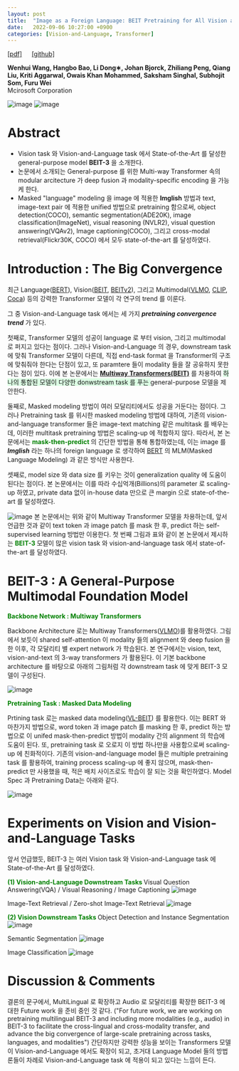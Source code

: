 ```yaml
---
layout: post
title:  "Image as a Foreign Language: BEIT Pretraining for All Vision and Vision-Language Tasks"
date:   2022-09-06 10:27:00 +0900
categories: [Vision-and-Language, Transformer]
---
```

[[pdf]](https://arxiv.org/pdf/2208.10442.pdf)  &emsp;
[[github]](https://github.com/microsoft/unilm/tree/master/beit) <br>

**Wenhui Wang, Hangbo Bao, Li Dong∗, Johan Bjorck, Zhiliang Peng, Qiang Liu, Kriti Aggarwal, Owais Khan Mohammed, Saksham Singhal, Subhojit Som, Furu Wei**
<br>Mcirosoft Corporation

![image](https://user-images.githubusercontent.com/42200027/188531427-783fbf18-35b0-41f7-b9c1-2fc00162347e.png)
![image](https://user-images.githubusercontent.com/42200027/188532460-761fded0-75fe-464c-9d29-45d17ced21de.png)

# Abstract 

- Vision task 와 Vision-and-Language task 에서 State-of-the-Art 를 달성한 general-purpose model **BEIT-3** 을 소개한다.
- 논문에서 소개되는 General-purpose 를 위한 Multi-way Transformer 속의 modular arcitecture 가 deep fusion 과 modality-specific encoding 을 가능케 한다.
- Masked "language" modeling 을 image 에 적용한 **Imglish** 방법과 text, image-text pair 에 적용한 unified 방법으로 pretraining 함으로써, object detection(COCO), semantic segmentation(ADE20K), image classification(ImageNet), visual reasoning (NVLR2), visual question answering(VQAv2), Image captioning(COCO), 그리고 cross-modal retrieval(Flickr30K, COCO) 에서 모두 state-of-the-art 를 달성하였다.

# Introduction : The Big Convergence

최근 Language([BERT](https://arxiv.org/pdf/1810.04805.pdf)), Vision([BEIT](https://arxiv.org/pdf/2106.08254.pdf), [BEITv2](https://arxiv.org/pdf/2208.06366.pdf)), 그리고 Multimodal([VLMO](https://arxiv.org/pdf/2111.02358.pdf), [CLIP](https://arxiv.org/pdf/2103.00020.pdf), [Coca](https://arxiv.org/pdf/2205.01917.pdf)) 등의 강력한 Transformer 모델이 각 연구의 trend 를 이룬다.

그 중 Vision-and-Language task 에서는 세 가지 ***pretraining convergence trend*** 가 있다.

첫째로, Transformer 모델의 성공이 language 로 부터 vision, 그리고 multimodal 로 퍼지고 있다는 점이다. 그러나 Vision-and-Language 의 경우, downstream task 에 맞춰 Transformer 모델이 다른데, 직접 end-task format 을 Transformer의 구조에 맞춰줘야 한다는 단점이 있고, 또 paramtere 들이 modality 들을 잘 공유하지 못한다는 점이 있다. 이에 본 논문에서는 **[Multiway Transformers(BEIT)](https://arxiv.org/pdf/2106.08254.pdf)** 를 차용하여 
<span style='background-color: #dcffe4'> 하나의 통합된 모델이 다양한 donwstream task 를 푸는 </span> general-purpose 모델을 제안한다.

둘째로, Masked modeling 방법이 여러 모달리티에서도 성공을 거둔다는 점이다. 그러나 Pretraining task 를 위시한 masked modeling 방법에 대하여, 기존의 vision-and-language transformer 들은 image-text matching 같은 multitask 를 배우는데, 이러한 multitask pretraining 방법은 scaling-up 에 적합하지 않다. 따라서, 본 논문에서는 
<span style='color:green;font-weight:bold'> mask-then-predict </span> 의 간단한 방법을 통해 통합하였는데, 이는 image 를 ***Imglish*** 라는 하나의 foreign language 로 생각하여 [BERT](https://arxiv.org/pdf/1810.04805.pdf) 의 MLM(Masked Language Modeling) 과 같은 방식만 사용한다.

셋째로, model size 와 data size 를 키우는 것이 generalization quality 에 도움이 된다는 점이다. 본 논문에서는 이를 따라 수십억개(Billions)의 parameter 로 scaling-up 하였고, private data 없이 in-house data 만으로 큰 margin 으로 state-of-the-art 를 달성하였다.

![image](https://user-images.githubusercontent.com/42200027/188538934-5e22cb2f-d45f-41bd-9b8e-661ffa8b83f5.png)
본 논문에서는 위와 같이 Multiway Transformer 모델을 차용하는데, 앞서 언급한 것과 같이 text token 과 image patch 를 mask 한 후, predict 하는 self-supervised learning 방법만 이용한다. 첫 번째 그림과 표와 같이 본 논문에서 제시하는 <span style='color:green;font-weight:bold'> BEIT-3 </span> 모델이 많은 vision task 와 vision-and-language task 에서 state-of-the-art 를 달성하였다. 

# BEIT-3 : A General-Purpose Multimodal Foundation Model

<span style='color:green;font-weight:bold'> Backbone Network : Multiway Transformers </span> 


Backbone Architecture 로는 Multiway Transformers([VLMO](https://arxiv.org/pdf/2111.02358.pdf))를 활용하였다. 그림에서 보듯이 shared self-attention 이 modality 들의 alignment 와 deep fusion 을 한 이후, 각 모달리티 별 expert network 가 학습된다. 본 연구에서는 vision, text, vision-and-text 의 3-way transformers 가 활용된다. 이 기본 backbone architecture 를 바탕으로 아래의 그림처럼 각 downstream task 에 맞게 BEIT-3 모델이 구성된다.

![image](https://user-images.githubusercontent.com/42200027/189814164-41c2e0fd-2232-48bb-952d-b3a62ff1a101.png)

<span style='color:green;font-weight:bold'> Pretraining Task : Masked Data Modeling </span> 

Prtining task 로는 masked data modeling([VL-BEIT](https://arxiv.org/pdf/2206.01127.pdf)) 를 활용한다. 이는 BERT 와 마찬가지 방법으로, word token 과 image patch 를 masking 한 후, predict 하는 방법으로 이 unifed mask-then-predict 방법이 modality 간의 alignment 의 학습에 도움이 된다. 
또, pretraining task 로 오로지 이 방법 하나만을 사용함으로써 scaling-up 에 친화적이다. 기존의 vision-and-language model 들은 multiple pretraining task 를 활용하여, training process scaling-up 에 좋지 않으며, mask-then-predict 만 사용했을 때, 적은 배치 사이즈로도 학습이 잘 되는 것을 확인하였다.
Model Spec 과 Pretraining Data는 아래와 같다. 

![image](https://user-images.githubusercontent.com/42200027/189816317-8cfbec27-b9da-4b89-a45b-934101d6f978.png)

# Experiments on Vision and Vision-and-Language Tasks

앞서 언급했듯, BEIT-3 는 여러 Vision task 와 Vision-and-Language task 에 State-of-the-Art 를 달성하였다.

<span style='color:green;font-weight:bold'> (1) Vision-and-Language Downstream Tasks </span>
Visual Question Answering(VQA) / Visual Reasoning / Image Captioning
![image](https://user-images.githubusercontent.com/42200027/189816702-cca5320d-c1cb-419e-bc24-3bf63973515c.png)

Image-Text Retrieval / Zero-shot Image-Text Retrieval
![image](https://user-images.githubusercontent.com/42200027/189817305-0a78a22d-d22c-45b0-914b-9ab3ae81fb4c.png)

<span style='color:green;font-weight:bold'> (2) Vision Downstream Tasks </span>
Object Detection and Instance Segmentation
![image](https://user-images.githubusercontent.com/42200027/189817577-3840f151-7ca8-471d-9c77-cc1b38889386.png)

Semantic Segmentation
![image](https://user-images.githubusercontent.com/42200027/189817609-ee6ca56b-5807-41fb-8d23-5020e4c2b68f.png)

Image Classification
![image](https://user-images.githubusercontent.com/42200027/189817675-6430543a-ddfb-41e6-8767-b5125f17f8e5.png)

# Discussion & Comments
결론의 문구에서, MultiLingual 로 확장하고 Audio 로 모달리티를 확장한 BEIT-3 에 대한 Future work 을 준비 중인 것 같다. ("For future work, we are working on pretraining multilingual BEIT-3 and including more modalities (e.g., audio) in BEIT-3 to facilitate the cross-lingual and cross-modality transfer, and advance the big convergence of large-scale pretraining across tasks, languages, and modalities") 
간단하지만 강력한 성능을 보이는 Transformers 모델이 Vision-and-Language 에서도 확장이 되고, 초거대 Language Model 들의 방법론들이 차례로 Vision-and-Language task 에 적용이 되고 있다는 느낌이 든다. 
